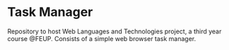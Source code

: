 # Task Manager

Repository to host Web Languages and Technologies project, a third year course @FEUP.
Consists of a simple web browser task manager.
